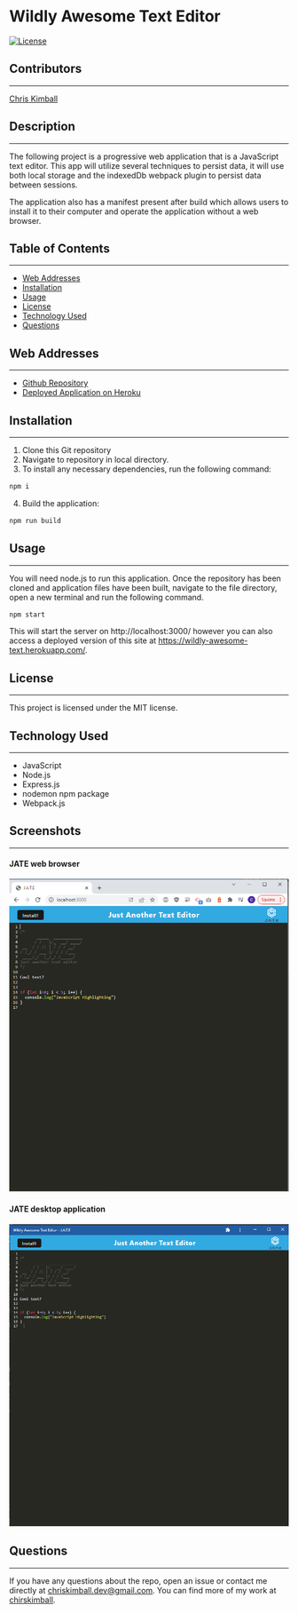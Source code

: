 # Wildly Awesome Text Editor


[![License](https://img.shields.io/badge/license-MIT-blue.svg)](https://opensource.org/licenses/MIT)


## Contributors
---------------
[Chris Kimball](https://github.com/chirskimball "chirskimball's GitHub Profile")


## Description
---------------
The following project is a progressive web application that is a JavaScript text editor. This app will utilize several techniques to persist data, it will use both local storage and the indexedDb webpack plugin to persist data between sessions.

The application also has a manifest present after build which allows users to install it to their computer and operate the application without a web browser.


## Table of Contents
---------------
* [Web Addresses](#web-addresses)
* [Installation](#installation)
* [Usage](#usage)
* [License](#license)
* [Technology Used](#technology-used)
* [Questions](#questions)


## Web Addresses
---------------
*  [Github Repository](https://github.com/chriskimball/wildly-awesome-text-editor "Github Repo")
*  [Deployed Application on Heroku](https://wildly-awesome-text.herokuapp.com/ "Deployed Application on Heroku")


## Installation
---------------
1. Clone this Git repository
2. Navigate to repository in local directory.
3. To install any necessary dependencies, run the following command:
```bash
npm i
```
4. Build the application:
```bash
npm run build
```


## Usage 
---------------
You will need node.js to run this application. Once the repository has been cloned and application files have been built, navigate to the file directory, open a new terminal and run the following command.

```bash
npm start
```

This will start the server on http://localhost:3000/ however you can also access a deployed version of this site at https://wildly-awesome-text.herokuapp.com/.


## License
---------------
This project is licensed under the MIT license.


## Technology Used
---------------
* JavaScript
* Node.js
* Express.js
* nodemon npm package
* Webpack.js


## Screenshots
---------------
#### JATE web browser
![JATE web browser](./assets/images/web_browser.png)

#### JATE desktop application
![JATE desktop application](./assets/images/desktop_example.png)


## Questions
---------------
If you have any questions about the repo, open an issue or contact me directly at [chriskimball.dev@gmail.com](mailto:chriskimball.dev@gmail.com). You can find more of my work at [chirskimball](https://github.com/chirskimball "chirskimball's GitHub Profile").
